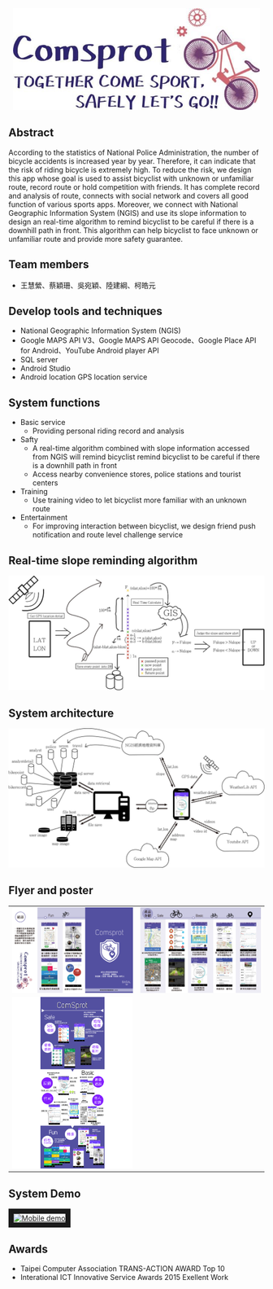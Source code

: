 <p align="center">
  <img height="200" src="https://github.com/ChienKangLu/ComSport-Together-Come-Sport-Safely-Lets-go/blob/master/img/slogan.jpg" />
</p>

## Abstract
According to the statistics of National Police Administration, the number of bicycle accidents is increased year by year. Therefore, it can indicate that the risk of riding bicycle is extremely high. To reduce the risk, we design this app whose goal is used to assist bicyclist with unknown or unfamiliar route, record route or hold competition with friends. It has complete record and analysis of route, connects with social network and covers all good function of various sports apps. Moreover, we connect with National Geographic Information System (NGIS) and use its slope information to design an real-time algorithm to remind bicyclist to be careful if there is a downhill path in front. This algorithm can help bicyclist to face unknown or unfamiliar route and provide more safety guarantee.

## Team members
+ 王慧縈、蔡穎珊、吳宛穎、陸建綱、柯皓元

## Develop tools and techniques
+ National Geographic Information System (NGIS)
+ Google MAPS API V3、Google MAPS API Geocode、Google Place API for Android、YouTube Android player API
+ SQL server
+ Android Studio
+ Android location GPS location service

## System functions
+ Basic service
    + Providing personal riding record and analysis
+ Safty
    + A real-time algorithm combined with slope information accessed from NGIS will remind bicyclist remind bicyclist to be careful if there is a downhill path in front
    + Access nearby convenience stores, police stations and tourist centers
+ Training
    + Use training video to let bicyclist more familiar with an unknown route
+ Entertainment
    + For improving interaction between bicyclist, we design friend push notification and route level challenge service

## Real-time slope reminding algorithm
<p align="center">
  <img src="https://github.com/ChienKangLu/ComSport-Together-Come-Sport-Safely-Lets-go/blob/master/img/slope_application.jpg" />
</p>

## System architecture
<p align="center">
  <img src="https://github.com/ChienKangLu/ComSport-Together-Come-Sport-Safely-Lets-go/blob/master/img/system.jpg" />
</p>

## Flyer and poster
<table>
  <tr>
    <td><img src="https://github.com/ChienKangLu/ComSport-Together-Come-Sport-Safely-Lets-go/blob/master/Documents/1.png" /></td>
    <td><img src="https://github.com/ChienKangLu/ComSport-Together-Come-Sport-Safely-Lets-go/blob/master/Documents/2.png" /></td>
  </tr>
  <tr>
    <td><img src="https://github.com/ChienKangLu/ComSport-Together-Come-Sport-Safely-Lets-go/blob/master/Documents/app_teach.png" /></td>
  </tr>
</table>

## System Demo 
<a href="https://www.youtube.com/watch?v=BzvDoABMT-U" target="_tab"><img src="http://img.youtube.com/vi/BzvDoABMT-U/0.jpg" 
alt="Mobile demo" width="240" height="180" border="10" /></a>

## Awards
+ Taipei Computer Association TRANS-ACTION AWARD Top 10
+ Interational ICT Innovative Service Awards 2015 Exellent Work
